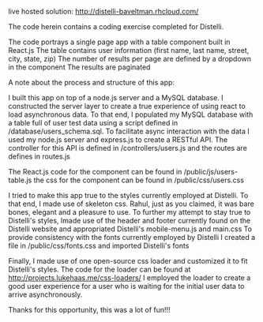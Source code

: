 live hosted solution: http://distelli-baveltman.rhcloud.com/

The code herein contains a coding exercise completed for Distelli.

The code portrays a single page app with a table component built in React.js
The table contains user information (first name, last name, street, city, state, zip)
The number of results per page are defined by a dropdown in the component
The results are paginated

A note about the process and structure of this app:

I built this app on top of a node.js server and a MySQL database. 
I constructed the server layer to create a true experience of using react to load asynchronous data.
To that end, I populated my MySQL database with a table full of user test data using a script defined in /database/users_schema.sql.
To facilitate async interaction with the data I used my node.js server and express.js to create a RESTful API.
The controller for this API is defined in /controllers/users.js and the routes are defines in routes.js

The React.js code for the component can be found in /public/js/users-table.js
the css for the component can be found in /public/css/users.css

I tried to make this app true to the styles currently employed at Distelli.
To that end, I made use of skeleton css. Rahul, just as you claimed, it was bare bones, elegant and a pleasure to use. 
To further my attempt to stay true to Distelli's styles, Imade use of the header and footer currently found on the Distelli website and appropriated Distelli's mobile-menu.js and main.css
To provide consistency with the fonts currently employed by Distelli I created a file in /public/css/fonts.css and imported Distelli's fonts

Finally, I made use of one open-source css loader and customized it to fit Distelli's styles.
The code for the loader can be found at http://projects.lukehaas.me/css-loaders/
I employed the loader to create a good user experience for a user who is waiting for the initial user data to arrive asynchronously.

Thanks for this opportunity, this was a lot of fun!!!



